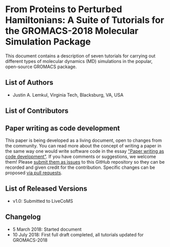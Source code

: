 # From Proteins to Perturbed Hamiltonians: A Suite of Tutorials for the GROMACS-2018 Molecular Simulation Package 

This document contains a description of seven tutorials for carrying out different types
of molecular dynamics (MD) simulations in the popular, open-source GROMACS package.

## List of Authors

- Justin A. Lemkul, Virginia Tech, Blacksburg, VA, USA

## List of Contributors
<!-- We suggest listing contributers in order of addition. -->

## Paper writing as code development
<!-- This discussion is so that people know how to contribute to your document. -->
This paper is being developed as a living document, open to changes from the community. You can read more about the concept of writing a paper in the same way one would write software code in the essay ["Paper writing as code development"](https://livecomsjournal.github.io/about/paper_code/). If you have comments or suggestions, we welcome them! Please [submit them as issues](https://guides.github.com/features/issues/) to this GitHub repository so they can be recorded and given credit for the contribution. Specific changes can be proposed [via pull requests](https://help.github.com/articles/about-pull-requests/).

## List of Released Versions
<!-- update this when you decide to release a version either by preprint or when submitted to LiveCoMS-->
- v1.0: Submitted to LiveCoMS

## Changelog
<!-- Here, record summaries of important changes. A granular discussion of changes will be kept in GitHub by issue tracking.-->
- 5 March 2018: Started document
- 10 July 2018: First full draft completed, all tutorials updated for GROMACS-2018
